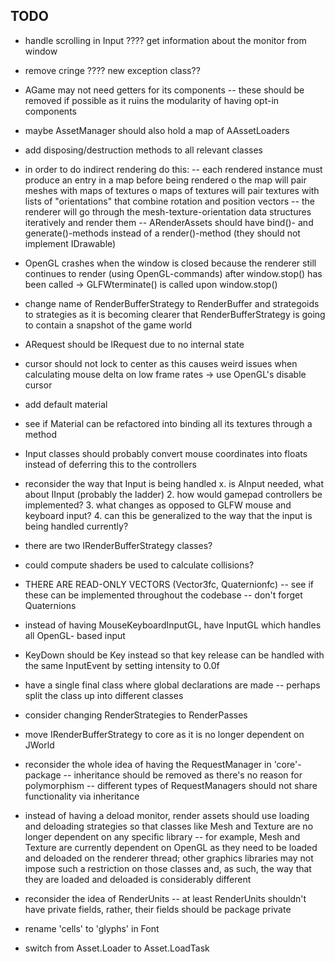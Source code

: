 ## TODO
- handle scrolling in Input
???? get information about the monitor from window
- remove cringe
???? new exception class??
- AGame may not need getters for its components
	-- these should be removed if possible as it ruins the modularity of 
	having opt-in components
- maybe AssetManager should also hold a map of AAssetLoaders
- add disposing/destruction methods to all relevant classes
- in order to do indirect rendering do this:
	-- each rendered instance must produce an entry in a map before being 
	rendered
		o the map will pair meshes with maps of textures
		o maps of textures will pair textures with lists of "orientations"
		that combine rotation and position vectors
	-- the renderer will go through the mesh-texture-orientation data structures
	iteratively and render them
	-- ARenderAssets should have bind()- and generate()-methods instead of a
	render()-method (they should not implement IDrawable)
- OpenGL crashes when the window is closed because the renderer still continues
to render (using OpenGL-commands) after window.stop() has been called
	-> GLFWterminate() is called upon window.stop()
- change name of RenderBufferStrategy to RenderBuffer and strategoids to strategies
as it is becoming clearer that RenderBufferStrategy is going to contain a snapshot
of the game world
- ARequest should be IRequest due to no internal state
- cursor should not lock to center as this causes weird issues when calculating 
mouse delta on low frame rates
	-> use OpenGL's disable cursor

- add default material
- see if Material can be refactored into binding all its textures through a method
- Input classes should probably convert mouse coordinates into floats instead of 
deferring this to the controllers
- reconsider the way that Input is being handled
	x. is AInput needed, what about IInput (probably the ladder)
	2. how would gamepad controllers be implemented?
	3. what changes as opposed to GLFW mouse and keyboard input?
	4. can this be generalized to the way that the input is being handled currently?
- there are two IRenderBufferStrategy classes?
- could compute shaders be used to calculate collisions?
- THERE ARE READ-ONLY VECTORS (Vector3fc, Quaternionfc)
	-- see if these can be implemented throughout the codebase
	-- don't forget Quaternions
- instead of having MouseKeyboardInputGL, have InputGL which handles all OpenGL-
based input
- KeyDown should be Key instead so that key release can be handled with the same
InputEvent by setting intensity to 0.0f
- have a single final class where global declarations are made
	-- perhaps split the class up into different classes
- consider changing RenderStrategies to RenderPasses
- move IRenderBufferStrategy to core as it is no longer dependent on JWorld
- reconsider the whole idea of having the RequestManager in 'core'-package
	-- inheritance should be removed as there's no reason for polymorphism
	-- different types of RequestManagers should not share functionality via
	inheritance
- instead of having a deload monitor, render assets should use loading and 
deloading strategies so that classes like Mesh and Texture are no longer dependent
on any specific library
	-- for example, Mesh and Texture are currently dependent on OpenGL as they
	need to be loaded and deloaded on the renderer thread; other graphics libraries
	may not impose such a restriction on those classes and, as such, the way that 
	they are loaded and deloaded is considerably different
- reconsider the idea of RenderUnits
	-- at least RenderUnits shouldn't have private fields, rather, their fields 
	should be package private
- rename 'cells' to 'glyphs' in Font 
- switch from Asset.Loader to Asset.LoadTask

